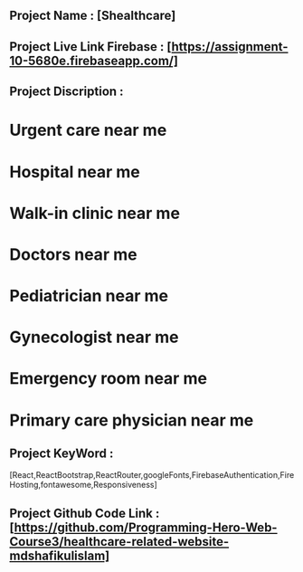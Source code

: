 ## Project Name : [Shealthcare]
## Project Live Link Firebase : [https://assignment-10-5680e.firebaseapp.com/]
## Project Discription :
# Urgent care near me
# Hospital near me
# Walk-in clinic near me
# Doctors near me
# Pediatrician near me
# Gynecologist near me
# Emergency room near me
# Primary care physician near me
## Project KeyWord :
[React,ReactBootstrap,ReactRouter,googleFonts,FirebaseAuthentication,FireHosting,fontawesome,Responsiveness]
## Project Github Code Link : [https://github.com/Programming-Hero-Web-Course3/healthcare-related-website-mdshafikulislam]


